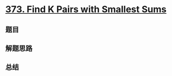# [373. Find K Pairs with Smallest Sums](https://leetcode.com/problems/find-k-pairs-with-smallest-sums/)

## 题目


## 解题思路


## 总结


